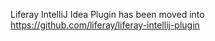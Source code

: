 Liferay IntelliJ Idea Plugin has been moved into https://github.com/liferay/liferay-intellij-plugin

